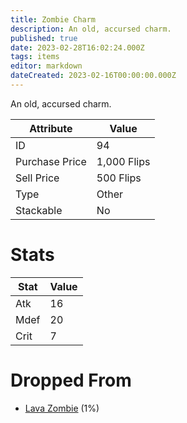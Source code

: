 ```yaml
---
title: Zombie Charm
description: An old, accursed charm.
published: true
date: 2023-02-28T16:02:24.000Z
tags: items
editor: markdown
dateCreated: 2023-02-16T00:00:00.000Z
---
```


An old, accursed charm.

|Attribute|Value|
|-|-|
|ID|94|
|Purchase Price|1,000 Flips|
|Sell Price|500 Flips|
|Type|Other|
|Stackable|No|

# Stats
|Stat|Value|
|-|-|
|Atk|16|
|Mdef|20|
|Crit|7|

# Dropped From
 * [Lava Zombie](/monsters/lava-zombie) (1%)
